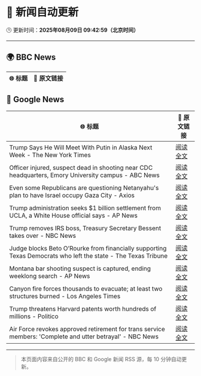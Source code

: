 # 🧠 新闻自动更新

🕒 更新时间：**2025年08月09日 09:42:59（北京时间）**

---

## 🌍 BBC News

| 🌐 标题 | 🔗 原文链接 |
|--------|-------------|

## 📰 Google News

| 🌐 标题 | 🔗 原文链接 |
|--------|-------------|
| Trump Says He Will Meet With Putin in Alaska Next Week - The New York Times | [阅读全文](https://news.google.com/rss/articles/CBMigwFBVV95cUxQS2VUYnl0VDhqT1NsaEpnaFZQanI5M0J4bmNHc0xiMDNFQ1I2SjN2T3EzWE96ODhCV21jbkc2MXhXWjBGV1VvZzV5ZDFCTktQYVJITHVNT1B2cV9oZmtrd1dCWHNmZ3hxRHZfcnFBVUM1dEM5Mm80Yml6N0t5MXRETGpJcw?oc=5) |
| Officer injured, suspect dead in shooting near CDC headquarters, Emory University campus - ABC News | [阅读全文](https://news.google.com/rss/articles/CBMiowFBVV95cUxQWlVaVy1hTk5qekdTNXdKRHNGS3NSMjlpbm9EZ3JBc3ZkeS1xVTM4OVZwMHFoRnJGdkcyN041QXhNSHkzOUlfNHNBSU9xOUthNHhUUjByak9jSGZJaFN4c1g3ZTBlWC1iaE9zZ2o5UkJIMXlpRm1pVFUybDY2WVpFUUpKNWszTXhCMTBIMHpadk1TZVpzSFRETU1sMzZFSmRrZUs00gGoAUFVX3lxTE56bEJiY1l4Z2s3SG9EMl9iaXlKREFfSUJqZzFuLVpuWi1GY3RNVWNkTmNMQk1iLWdNZzJMRnJZT1NhWTBwbUlkTjctdGlnSmNpQm1vTWhGZFdHcV9GMjJwaExBWVB4SWxlTUl0T1N2UGRmSFIwVmhQZWtvbzJTMXQyUmxBdkxBajl1RUlTNTI1NDRCS1FRTGVPMHh3YXlyOXQ2ZTZud2w4cQ?oc=5) |
| Even some Republicans are questioning Netanyahu's plan to have Israel occupy Gaza City - Axios | [阅读全文](https://news.google.com/rss/articles/CBMihwFBVV95cUxPZHBiclZ1UE5kSktPVTU5aDNmRHk3UFRYdWw1R2xiVmExS2ZVYS01Q1haSWRteGZMZ0xMVFRpbWxtbUZNN3EwS21hOWctVVdBb3VucWhxc19JUldYTkVMaGVYbHJqZVFLcEVjQUVPTUQ0Sm92V0FWY2JwVk5JMDUyRUFDam56VjQ?oc=5) |
| Trump administration seeks $1 billion settlement from UCLA, a White House official says - AP News | [阅读全文](https://news.google.com/rss/articles/CBMijgFBVV95cUxQdUJxUEp5NFJfZnBWeGJVWHVCM016M0FxemZGbmpFUkdkWWdGUmVRZ2JpbzFteWVUVERodEJwaHdTbU5neEtSLS1OZ3k3Qmhwb3NSLVhvdnZEcUFVQW4xNXl0b29FQXpzVHBQWGdHdDREZHNGZ1pNVXBSVkVibVZ1WmQtcUh3ZUUwdU1ranZ3?oc=5) |
| Trump removes IRS boss, Treasury Secretary Bessent takes over - NBC News | [阅读全文](https://news.google.com/rss/articles/CBMilgFBVV95cUxQMU9TQkk4eHdPUDYzc0VzSnFaMjVpbXU5WmI2VDhiRmgyVjlkbGxfOUdGT2tiUVU4bU1NTUlzOUo2akhCXzhvTDM0TEtORWkwOXliM3E5UThDekNuTkZSdmdHM211NExKUFJPRGRMTEJJblJLT0ZROEFsMlhKYVpwUlVSVFJScVNlVWNqSENYMk1qbUZUSWfSAVZBVV95cUxNeVNlekxSMDdBekN3d2pocmhJRTRtdnQ4bVBpWTBiS1FQOUkxZVFYdDhJU2s0bkpuUi1VMEtRTGhVWl94R1hsbExHLVpNYnFtZWNYNjJMQQ?oc=5) |
| Judge blocks Beto O’Rourke from financially supporting Texas Democrats who left the state - The Texas Tribune | [阅读全文](https://news.google.com/rss/articles/CBMiqAFBVV95cUxPbUROT1BzbDgta3JoQWU0OWJzOTgyN3JkZlJ3QlJwQl9jWFZ3bjNWYUhjRVBTeEVMYV80YkU2MHAtalV1MHZfZXZUdHJrRGJISW1zdTNzNTRhd1VqYVJRSlVfaFU2UE5vcTF1OUZ0TzlBQjRyRi1na1BSSjNVOFFlV1FNN3N6WWtISjFsZ2xjM2pSUFpFSHZxWWJkTG1KX1g3ZkdEWmNVdVg?oc=5) |
| Montana bar shooting suspect is captured, ending weeklong search - AP News | [阅读全文](https://news.google.com/rss/articles/CBMimwFBVV95cUxQQUE0bDdZXzBaTXlQV1MyM0hSWjFtbV9BeVZSbUVVdXJfdVFKWnpOQUZ4d3BieTFEM1VwSlRCRWtGNXoxVS1aZ3FVOHVYdnphUWV5TlI0NTI4clhhSzROam5MbkFyRUZEUW5wOUdOS3pKZlk5d2Eyek1aRmRMMld3Rkdyd1RCY1VZSXU1d1RhTUYxZFVHQkxyb0gtRQ?oc=5) |
| Canyon fire forces thousands to evacuate; at least two structures burned - Los Angeles Times | [阅读全文](https://news.google.com/rss/articles/CBMieEFVX3lxTE1FRWtQMG90UTlVcDJGQWp5Z1o3Zm9TM3FsaUlqUWZhamg4M1ZkYlFpQW5iTXFvYUhaTUQwMmdZUXNwUks0UERPaHctcEI0TEVtTlVZV3VZWmNJUFNJY1V4bkV2M2dCa0lWbXNfX3hyc3AyUE9uQkFIMg?oc=5) |
| Trump threatens Harvard patents worth hundreds of millions - Politico | [阅读全文](https://news.google.com/rss/articles/CBMie0FVX3lxTE1YT2pUOThQVTA1YnNjYWZ3RmM1MlF2MzV3TjNGZWIyaVREbnZsVDBXLUNBcTNvXzNmYUxBellldU81YkNBc2NVTWl1dko3N25rMjhwMjVzbDE0eE9xNklpS2hOUVplcDcweldxNlZYR1dOaE1IdllvX2pOTQ?oc=5) |
| Air Force revokes approved retirement for trans service members: 'Complete and utter betrayal' - NBC News | [阅读全文](https://news.google.com/rss/articles/CBMi0wFBVV95cUxNc1hacVZldzlDVlJWRW5qY0txU243MnJyR3pucHA3NFpBWXNwX3lxSXZOTVpNYlFpejdvdDl5N0ctNFZWcVNBVzRKOExtWkJLT3FpOWpuWlkwY1NZR0hZZ0dwdmwwVDc3YzV6ZE43b3l5UkNUbXhBLUM1bXdZZVF2bnV4c012Q2I3Y2dUaVVNcjVHeFpNNFQ0MXdUSzUyanVLNU9HUEhPMHVzWU9iUWxkakZLdFdMZVNQczd6blJkaEYzMDhEX3B0VlkwWVJRdW0xOUZB0gFWQVVfeXFMTlF2QnR5QnJLSlJGU3VIZWpaMzI3UnhUSmppSXFBaXJkYWp1SXM3UmRiX2huWGliMExheHdaQWN5aTVXZ1V3LUdHNF9ldnNJU19JUS1tUnc?oc=5) |

---
> 本页面内容来自公开的 BBC 和 Google 新闻 RSS 源，每 10 分钟自动更新。